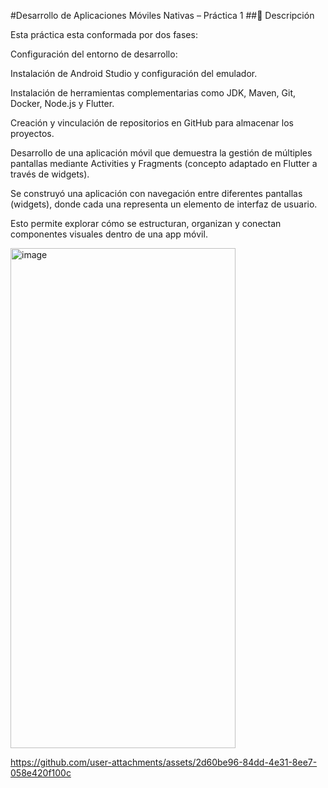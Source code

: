 #Desarrollo de Aplicaciones Móviles Nativas – Práctica 1
##📌 Descripción

Esta práctica esta conformada por dos fases:

Configuración del entorno de desarrollo:

Instalación de Android Studio y configuración del emulador.

Instalación de herramientas complementarias como JDK, Maven, Git, Docker, Node.js y Flutter.

Creación y vinculación de repositorios en GitHub para almacenar los proyectos.

Desarrollo de una aplicación móvil que demuestra la gestión de múltiples pantallas mediante Activities y Fragments (concepto adaptado en Flutter a través de widgets).

Se construyó una aplicación con navegación entre diferentes pantallas (widgets), donde cada una representa un elemento de interfaz de usuario.

Esto permite explorar cómo se estructuran, organizan y conectan componentes visuales dentro de una app móvil.

<img width="360" height="800" alt="image" src="https://github.com/user-attachments/assets/b53d6207-262b-49f0-8fe8-daf7c608ccc1" />

https://github.com/user-attachments/assets/2d60be96-84dd-4e31-8ee7-058e420f100c


